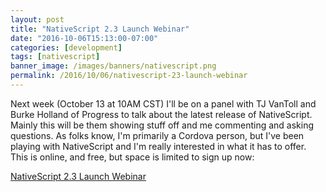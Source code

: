 ```yaml
---
layout: post
title: "NativeScript 2.3 Launch Webinar"
date: "2016-10-06T15:13:00-07:00"
categories: [development]
tags: [nativescript]
banner_image: /images/banners/nativescript.png
permalink: /2016/10/06/nativescript-23-launch-webinar
---
```


Next week (October 13 at 10AM CST) I'll be on a panel with TJ VanToll and Burke Holland of Progress to talk about the latest release of NativeScript. Mainly this will be them showing stuff off and me commenting and asking questions. As folks know, I'm primarily a Cordova person, but I've been playing with NativeScript and I'm really interested in what it has to offer. This is online, and free, but space is limited to sign up now:

<!--more-->
[NativeScript 2.3
Launch Webinar](http://www.telerik.com/campaigns/platform/nativescript-2-3-launch-webinar)